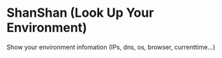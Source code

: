 ShanShan (Look Up Your Environment)
=====================================

Show your environment infomation (IPs, dns, os, browser, currenttime...)

